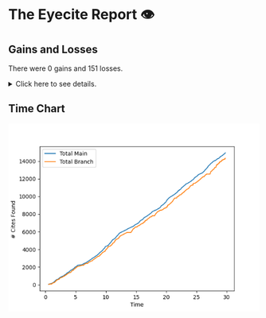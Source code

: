 # The Eyecite Report :eye:



Gains and Losses
---------
There were 0 gains and 151 losses.

<details>
<summary>Click here to see details.</summary>

|    |   ID |   GAIN | LOSS                      |   OPINION_ID |   -- |
|---:|-----:|-------:|:--------------------------|-------------:|-----:|
|  0 |   10 |        | Thompson, 9               |      4678352 |      |
|  1 |   10 |        | 9 S.W.3d at 814           |      4678352 |      |
|  2 |  115 |        | 86 N. Y. Supplement, 1003 |      5605989 |      |
|  3 |  115 |        | 57 N. Y. Supplement, 372  |      5605989 |      |
|  4 |  119 |        | 46 NW2d 811               |      5633658 |      |
|  5 |  119 |        | 20 NE2d 982               |      5633658 |      |
|  6 |  119 |        | 40 SE2d 103               |      5633658 |      |
|  7 |  119 |        | 168 SE2d 171              |      5633658 |      |
|  8 |  119 |        | 205 NE2d 1                |      5633658 |      |
|  9 |  119 |        | 176 SE2d 268              |      5633658 |      |
| 10 |  121 |        | 13 Pac. (2d) 1068         |      5651197 |      |
| 11 |  233 |        | Thompson, 224             |      2663630 |      |
| 12 |  233 |        | 224 F.R.D. 236            |      2663630 |      |
| 13 |  283 |        | 246 SE2d 475              |      1309369 |      |
| 14 |  283 |        | 247 SE2d 203              |      1309369 |      |
| 15 |  283 |        | 119 SE2d 691              |      1309369 |      |
| 16 |  283 |        | 254 SE2d 838              |      1309369 |      |
| 17 |  283 |        | 242 SE2d 41               |      1309369 |      |
| 18 |  283 |        | 241 SE2d 261              |      1309369 |      |
| 19 |  284 |        | 350 SE2d 29               |      1341018 |      |
| 20 |  284 |        | 349 SE2d 361              |      1341018 |      |
| 21 |  284 |        | 335 SE2d 303              |      1341018 |      |
| 22 |  284 |        | 367 SE2d 277              |      1341018 |      |
| 23 |  284 |        | 371 SE2d 914              |      1341018 |      |
| 24 |  284 |        | 309 SE2d 867              |      1341018 |      |
| 25 |  284 |        | 279 SE2d 289              |      1341018 |      |
| 26 |  330 |        | 501 U.S. 722              |      2496102 |      |
| 27 |  330 |        | Thompson, 501             |      2496102 |      |
| 28 |  347 |        | Thompson, 99              |      2813797 |      |
| 29 |  375 |        | 220 SE2d 264              |      1308185 |      |
| 30 |  375 |        | Thompson, 452             |      1308185 |      |
| 31 |  375 |        | 27 SE2d 659               |      1308185 |      |
| 32 |  375 |        | 263 SE2d 916              |      1308185 |      |
| 33 |  375 |        | 77 SE2d 511               |      1308185 |      |
| 34 |  375 |        | 208 SE2d 5                |      1308185 |      |
| 35 |  375 |        | 27 SE2d 375               |      1308185 |      |
| 36 |  375 |        | 444 NE2d 1071             |      1308185 |      |
| 37 |  375 |        | 213 SE2d 531              |      1308185 |      |
| 38 |  375 |        | 187 SE2d 831              |      1308185 |      |
| 39 |  375 |        | 60 SE2d 173               |      1308185 |      |
| 40 |  383 |        | 266 SE2d 185              |      1343025 |      |
| 41 |  392 |        | 858 P. 2d at 595          |      1964781 |      |
| 42 |  392 |        | 858 P. 2d at 576          |      1964781 |      |
| 43 |  392 |        | 858 P. 2d at 580          |      1964781 |      |
| 44 |  392 |        | 858 P. 2d at 579          |      1964781 |      |
| 45 |  401 |        | Thompson, 519             |      1054699 |      |
| 46 |  408 |        | 50 FR 1912                |      1610180 |      |
| 47 |  408 |        | 47 FR 5752                |      1610180 |      |
| 48 |  409 |        | 60 F.3d 514               |      3018014 |      |
| 49 |  409 |        | Thompson, 60              |      3018014 |      |
| 50 |  432 |        | 80 SE2d 387               |      1433305 |      |

</details>


Time Chart
---------
![image](https://raw.githubusercontent.com/flooie/pingme/artifacts/benchmark/pr13-chart.png)